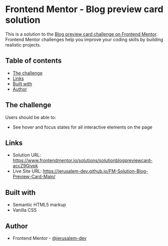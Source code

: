 # Frontend Mentor - Blog preview card solution

This is a solution to the [Blog preview card challenge on Frontend Mentor](https://www.frontendmentor.io/challenges/blog-preview-card-ckPaj01IcS). Frontend Mentor challenges help you improve your coding skills by building realistic projects.

## Table of contents

- [The challenge](#the-challenge)
- [Links](#links)
- [Built with](#built-with)
- [Author](#author)

## The challenge

Users should be able to:

- See hover and focus states for all interactive elements on the page

## Links

- Solution URL: https://www.frontendmentor.io/solutions/solutionblogpreviewcard-accZ9Givpk
- Live Site URL: https://jerusalem-dev.github.io/FM-Solution-Blog-Preview-Card-Main/

## Built with

- Semantic HTML5 markup
- Vanilla CSS

## Author

- Frontend Mentor - [@jerusalem-dev](https://www.frontendmentor.io/profile/jerusalem-dev)
